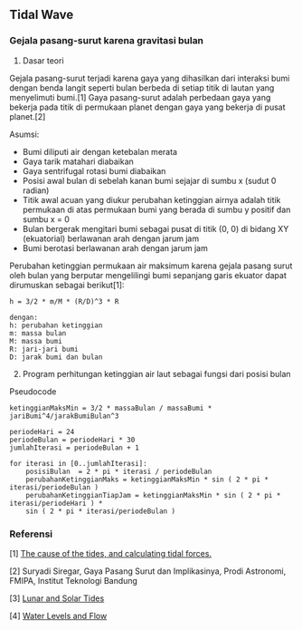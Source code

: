 ## Tidal Wave

### Gejala pasang-surut karena gravitasi bulan

1. Dasar teori

Gejala pasang-surut terjadi karena gaya yang dihasilkan dari interaksi bumi
dengan benda langit seperti bulan berbeda di setiap titik di lautan yang
menyelimuti bumi.[1] Gaya pasang-surut adalah perbedaan gaya yang bekerja pada
titik di permukaan planet dengan gaya yang bekerja di pusat planet.[2]

Asumsi:

* Bumi diliputi air dengan ketebalan merata
* Gaya tarik matahari diabaikan
* Gaya sentrifugal rotasi bumi diabaikan
* Posisi awal bulan di sebelah kanan bumi sejajar di sumbu x (sudut 0 radian)
* Titik awal acuan yang diukur perubahan ketinggian airnya adalah titik permukaan di atas permukaan bumi yang berada di sumbu y positif dan sumbu x = 0
* Bulan bergerak mengitari bumi sebagai pusat di titik (0, 0) di bidang XY (ekuatorial) berlawanan arah dengan jarum jam
* Bumi berotasi berlawanan arah dengan jarum jam

Perubahan ketinggian permukaan air maksimum karena gejala pasang surut oleh
bulan yang berputar mengelilingi bumi sepanjang garis ekuator dapat dirumuskan
sebagai berikut[1]:

    h = 3/2 * m/M * (R/D)^3 * R

    dengan:
    h: perubahan ketinggian
    m: massa bulan
    M: massa bumi
    R: jari-jari bumi
    D: jarak bumi dan bulan

2. Program perhitungan ketinggian air laut sebagai fungsi dari posisi bulan

Pseudocode

    ketinggianMaksMin = 3/2 * massaBulan / massaBumi * jariBumi^4/jarakBumiBulan^3

    periodeHari = 24
    periodeBulan = periodeHari * 30
    jumlahIterasi = periodeBulan + 1

    for iterasi in [0..jumlahIterasi]:
        posisiBulan  = 2 * pi * iterasi / periodeBulan
        perubahanKetinggianMaks = ketinggianMaksMin * sin ( 2 * pi * iterasi/periodeBulan )
        perubahanKetinggianTiapJam = ketinggianMaksMin * sin ( 2 * pi * iterasi/periodeHari ) * 
        sin ( 2 * pi * iterasi/periodeBulan )    

### Referensi

[1] [The cause of the tides, and calculating tidal
   forces.](https://squishtheory.wordpress.com/the-tides/)

[2] Suryadi Siregar, Gaya Pasang Surut dan Implikasinya, Prodi Astronomi, 
FMIPA, Institut Teknologi Bandung

[3] [Lunar and Solar Tides](http://scienceprimer.com/lunar-and-solar-tides)

[4] [Water Levels and Flow](https://www.iho.int/iho_pubs/CB/C-13/english/C-13_Chapter_5.pdf)
